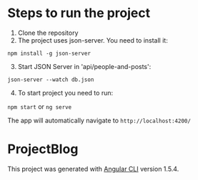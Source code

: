 # Steps to run the project

1. Clone the repository
2. The project uses json-server. You need to install it: 

`npm install -g json-server`

3. Start JSON Server in 'api/people-and-posts':

`json-server --watch db.json`

4. To start project you need to run:

`npm start` or `ng serve`

The app will automatically navigate to `http://localhost:4200/`


# ProjectBlog

This project was generated with [Angular CLI](https://github.com/angular/angular-cli) version 1.5.4.
